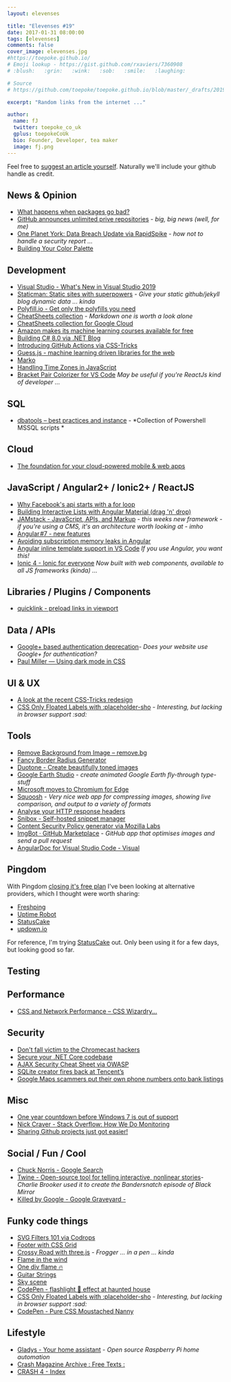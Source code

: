 ```yaml
---
layout: elevenses

title: "Elevenses #19"
date: 2017-01-31 08:00:00
tags: [elevenses]
comments: false
cover_image: elevenses.jpg
#https://toepoke.github.io/
# Emoji lookup - https://gist.github.com/rxaviers/7360908
# :blush:   :grin:   :wink:   :sob:   :smile:   :laughing:

# Source
# https://github.com/toepoke/toepoke.github.io/blob/master/_drafts/2019-01-31-elevenses-19.md

excerpt: "Random links from the internet ..."

author:
  name: fJ
  twitter: toepoke_co_uk
  gplus: toepokeCoUk
  bio: Founder, Developer, tea maker
  image: fj.png
---
```


Feel free to [suggest an article yourself](https://github.com/toepoke/toepoke.github.io/issues).  Naturally we'll include your github handle as credit.

## News & Opinion
* [What happens when packages go bad?](https://jakearchibald.com/2018/when-packages-go-bad/)
* [GitHub announces unlimited prive repositories](https://blog.github.com/2019-01-07-new-year-new-github/) - *big, big news (well, for me)*
* [One Planet York: Data Breach Update via RapidSpike](https://www.rapidspike.com/blog/one-planet-york-data-breach-update/) - *how not to handle a security report ...*
* [Building Your Color Palette](https://refactoringui.com/previews/building-your-color-palette/)

## Development
* [Visual Studio - What's New in Visual Studio 2019](https://msdn.microsoft.com/en-us/magazine/mt848632)
* [Staticman: Static sites with superpowers](https://staticman.net/) - *Give your static github/jekyll blog dynamic data ... kinda*
* [Polyfill.io - Get only the polyfills you need](https://polyfill.io/v3/)
* [CheatSheets collection](https://github.com/yoav-lavi/CheatSheets/blob/master/README.md) - *Markdown one is worth a look alone*
* [CheatSheets collection for Google Cloud](https://github.com/gregsramblings/google-cloud-4-words)
* [Amazon makes its machine learning courses available for free](https://thenextweb.com/artificial-intelligence/2018/11/27/amazon-makes-its-machine-learning-courses-available-for-free/)
* [Building C# 8.0 via .NET Blog](https://blogs.msdn.microsoft.com/dotnet/2018/11/12/building-c-8-0/)
* [Introducing GitHub Actions via CSS-Tricks](https://css-tricks.com/introducing-github-actions/)
* [Guess.js - machine learning driven libraries for the web](https://guess-js.github.io/docs)
* [Marko](https://markojs.com/)
* [Handling Time Zones in JavaScript](https://medium.com/@toastui/handling-time-zone-in-javascript-547e67aa842d)
* [Bracket Pair Colorizer for VS Code](https://marketplace.visualstudio.com/items?itemName=CoenraadS.bracket-pair-colorizer) *May be useful if you're ReactJs kind of developer ...*

## SQL
* [dbatools – best practices and instance](https://dbatools.io/) - *Collection of Powershell MSSQL scripts *

## Cloud
* [The foundation for your cloud-powered mobile & web apps](https://aws-amplify.github.io/)

## JavaScript / Angular2+ / Ionic2+ / ReactJS
* [Why Facebook's api starts with a for loop](https://dev.to/antogarand/why-facebooks-api-starts-with-a-for-loop-1eob)
* [Building Interactive Lists with Angular Material (drag 'n' drop)](https://blog.angularindepth.com/building-interactive-lists-with-the-new-angular-7-drag-and-drop-tool-5f2402f8cb27)
* [JAMstack - JavaScript, APIs, and Markup](https://jamstack.org/) - *this weeks new framework - if you're using a CMS, it's an architecture worth looking at - imho*
* [Angular #7 - new features](https://blog.angular.io/version-7-of-angular-cli-prompts-virtual-scroll-drag-and-drop-and-more-c594e22e7b8c)
* [Avoiding subscription memory leaks in Angular](https://egghead.io/lessons/angular-avoid-memory-leaks-when-subscribing-to-rxjs-observables-in-angular-components)
* [Angular inline template support in VS Code](https://marketplace.visualstudio.com/items?itemName=natewallace.angular2-inline) *If you use Angular, you want this!*
* [Ionic 4 - Ionic for everyone](https://blog.ionicframework.com/introducing-ionic-4-ionic-for-everyone/) *Now built with web components, available to all JS frameworks (kinda) ...*

## Libraries / Plugins / Components
* [quicklink - preload links in viewport](https://github.com/GoogleChromeLabs/quicklink/blob/master/README.md)

## Data / APIs
* [Google+ based authentication deprecation](https://github.com/aspnet/AspNetCore/issues/6486)- *Does your website use Google+ for authentication?*
* [Paul Miller — Using dark mode in CSS](https://paulmillr.com/posts/using-dark-mode-in-css/)

## UI & UX
* [A look at the recent CSS-Tricks redesign](https://css-tricks.com/design-v17/)
* [CSS Only Floated Labels with :placeholder-sho](https://callmenick.com/dev/floated-labels-with-placeholder-shown/) - *Interesting, but lacking in browser support :sad:*

## Tools
* [Remove Background from Image – remove.bg](https://www.remove.bg/)
* [Fancy Border Radius Generator](https://9elements.github.io/fancy-border-radius/%23100.0.73.63--.)
* [Duotone - Create beautifully toned images](https://duotone.shapefactory.co)
* [Google Earth Studio](https://www.google.com/earth/studio/) - *create animated Google Earth fly-through type-stuff*
* [Microsoft moves to Chromium for Edge](https://venturebeat.com/2018/12/06/microsoft-is-embracing-chromium-bringing-edge-to-windows-7-windows-8-and-macos/)
* [Squoosh](https://squoosh.app/) - *Very nice web app for compressing images, showing live comparison, and output to a variety of formats*
* [Analyse your HTTP response headers](https://securityheaders.com/)
* [Snibox - Self-hosted snippet manager](https://snibox.github.io/)
* [Content Security Policy generator via Mozilla Labs](https://addons.mozilla.org/en-US/firefox/addon/laboratory-by-mozilla/)
* [ImgBot · GitHub Marketplace](https://github.com/marketplace/imgbot) - *GitHub app that optimises images and send a pull request*
* [AngularDoc for Visual Studio Code - Visual](https://marketplace.visualstudio.com/items?itemName=AngularDoc.angulardoc-vscode)

## Pingdom
With Pingdom [closing it's free plan](https://venturebeat.com/2019/01/07/pingdom-will-kill-its-free-website-monitoring-plan-on-february-6/) I've been looking at alternative providers, which I thought were worth sharing:

* [Freshping](https://www.freshworks.com/website-monitoring/)
* [Uptime Robot](https://uptimerobot.com/)
* [StatusCake](https://www.statuscake.com/)
* [updown.io](https://updown.io/)

For reference, I'm trying [StatusCake](https://www.statuscake.com/) out.  Only been using it for a few days, but looking good so far.

## Testing

## Performance
* [CSS and Network Performance – CSS Wizardry...](https://csswizardry.com/2018/11/css-and-network-performance/)

## Security
* [Don't fall victim to the Chromecast hackers](https://nakedsecurity.sophos.com/2019/01/04/dont-fall-victim-to-the-chromecast-hackers-heres-what-to-do/)
* [Secure your .NET Core codebase](https://dev.to/lssweatherhead/net-core-security---nwebsec-to-the-rescue-259i)
* [AJAX Security Cheat Sheet via OWASP](https://www.owasp.org/index.php/AJAX_Security_Cheat_Sheet%23Always_return_JSON_with_an_Object_on_the_outside)
* [SQLite creator fires back at Tencent’s](https://nakedsecurity.sophos.com/2018/12/19/sqlite-creator-fires-back-at-tencents-bug-hunters/)
* [Google Maps scammers put their own phone numbers onto bank listings](https://nakedsecurity.sophos.com/2018/11/27/google-maps-scammers-put-their-own-phone-numbers-onto-bank-listings/)

## Misc
* [One year countdown before Windows 7 is out of support](https://support.microsoft.com/en-gb/help/13853/windows-lifecycle-fact-sheet#section-2)
* [Nick Craver - Stack Overflow: How We Do Monitoring](https://nickcraver.com/blog/2018/11/29/stack-overflow-how-we-do-monitoring/)
* [Sharing Github projects just got easier!](https://www.reddit.com/r/coolgithubprojects)

## Social / Fun / Cool
* [Chuck Norris - Google Search](http://www.nochucknorris.com/)
* [Twine - Open-source tool for telling interactive, nonlinear stories](http://twinery.org/)- *Charlie Brooker used it to create the Bandersnatch episode of Black Mirror*
* [Killed by Google - Google Graveyard -](https://killedbygoogle.com/)

## Funky code things
* [SVG Filters 101 via Codrops](https://tympanus.net/codrops/2019/01/15/svg-filters-101/)
* [Footer with CSS Grid](https://codepen.io/julesforrest/pen/qLpgNB)
* [Crossy Road with three.js](https://codepen.io/HunorMarton/full/JwWLJo) - *Frogger ... in a pen ... kinda*
* [Flame in the wind](https://codepen.io/osublake/full/pqNXoq)
* [One div flame 🔥](https://codepen.io/anon/pen/JwNMjX)
* [Guitar Strings](https://codepen.io/katelaney/pen/YdqLaq)
* [Sky scene](https://codepen.io/miffili/full/KrKLdO/)
* [CodePen - flashlight 🔦 effect at haunted house](https://codepen.io/slyka85/full/gQMzdJ)
* [CSS Only Floated Labels with :placeholder-sho](https://callmenick.com/dev/floated-labels-with-placeholder-shown/) - *Interesting, but lacking in browser support :sad:*
* [CodePen - Pure CSS Moustached Nanny](https://codepen.io/miocene/pen/mjLPVp&usd=2&usg=AFQjCNGeI-UNfoUL5u5rF-ezTutGNy7XbA)

## Lifestyle
* [Gladys - Your home assistant](https://gladysproject.com/en/) - *Open source Raspberry Pi home automation*
* [Crash Magazine Archive : Free Texts :](https://archive.org/details/crash-magazine%26tab%3Dabout)
* [CRASH 4 - Index](http://www.crashonline.org.uk/04/)


